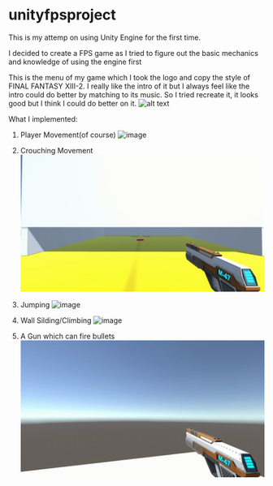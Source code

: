 # unityfpsproject

This is my attemp on using Unity Engine for the first time.

I decided to create a FPS game as I tried to figure out 
the basic mechanics and knowledge of using the engine first

This is the menu of my game which I took the logo and copy the style of FINAL FANTASY XIII-2.
I really like the intro of it but I always feel like the intro could do better by matching to its music.
So I tried recreate it, it looks good but I think I could do better on it.
![alt text](https://i.imgur.com/HBw3a93.png)

What I implemented:

1. Player Movement(of course)
![image](https://github.com/stevenwhatever123/unityfpsproject/blob/master/1.gif)

2. Crouching Movement
![image](https://github.com/stevenwhatever123/unityfpsproject/blob/master/2.gif)

3. Jumping
![image](https://github.com/stevenwhatever123/unityfpsproject/blob/master/3.gif)

4. Wall Silding/Climbing
![image](https://github.com/stevenwhatever123/unityfpsproject/blob/master/4.gif)

5. A Gun which can fire bullets
![image](https://github.com/stevenwhatever123/unityfpsproject/blob/master/5.gif)
